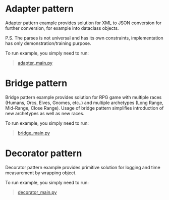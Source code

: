 # Adapter pattern

Adapter pattern example provides solution for XML to JSON conversion for further conversion, for example into dataclass objects.

P.S. The parses is not universal and has its own constraints, implementation has only demonstration/training purpose.

To run example, you simply need to run:

> [adapter_main.py](adapter/adapter_main.py)

# Bridge pattern

Bridge pattern example provides solution for RPG game with multiple races (Humans, Orcs, Elves, Gnomes, etc..) and multiple archetypes (Long Range, Mid-Range, Close Range). Usage of bridge pattern simplifies introduction of new archetypes as well as new races.

To run example, you simply need to run:

> [bridge_main.py](bridge/bridge_main.py)

# Decorator pattern

Decorator pattern example provides primitive solution for logging and time measurement by wrapping object.

To run example, you simply need to run:

> [decorator_main.py](decorator/decorator_main.py)
